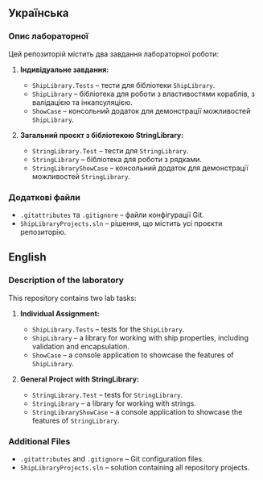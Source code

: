 ## Українська

### Опис лабораторної
Цей репозиторій містить два завдання лабораторної роботи:
1. **Індивідуальне завдання:**
   - `ShipLibrary.Tests` – тести для бібліотеки `ShipLibrary`.
   - `ShipLibrary` – бібліотека для роботи з властивостями кораблів, з валідацією та інкапсуляцією.
   - `ShowCase` – консольний додаток для демонстрації можливостей `ShipLibrary`.

2. **Загальний проєкт з бібліотекою StringLibrary:**
   - `StringLibrary.Test` – тести для `StringLibrary`.
   - `StringLibrary` – бібліотека для роботи з рядками.
   - `StringLibraryShowCase` – консольний додаток для демонстрації можливостей `StringLibrary`.

### Додаткові файли
- `.gitattributes` та `.gitignore` – файли конфігурації Git.
- `ShipLibraryProjects.sln` – рішення, що містить усі проєкти репозиторію.

## English

### Description of the laboratory
This repository contains two lab tasks:
1. **Individual Assignment:**
   - `ShipLibrary.Tests` – tests for the `ShipLibrary`.
   - `ShipLibrary` – a library for working with ship properties, including validation and encapsulation.
   - `ShowCase` – a console application to showcase the features of `ShipLibrary`.

2. **General Project with StringLibrary:**
   - `StringLibrary.Test` – tests for `StringLibrary`.
   - `StringLibrary` – a library for working with strings.
   - `StringLibraryShowCase` – a console application to showcase the features of `StringLibrary`.

### Additional Files
- `.gitattributes` and `.gitignore` – Git configuration files.
- `ShipLibraryProjects.sln` – solution containing all repository projects.

